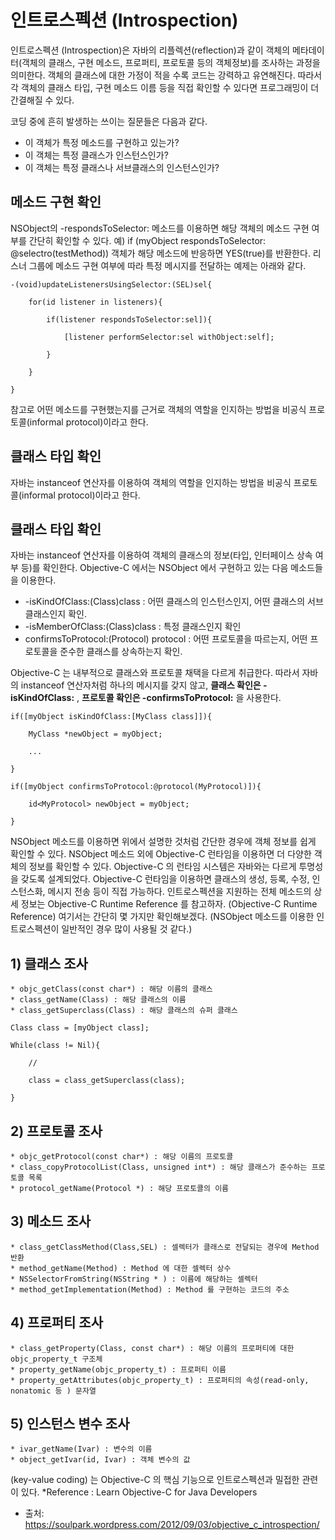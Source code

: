 # 인트로스펙션 (Introspection)
인트로스펙션 (Introspection)은 자바의 리플렉션(reflection)과 같이 객체의 메타데이터(객체의 클래스, 구현 메소드, 프로퍼티, 프로토콜 등의 객체정보)를 조사하는 과정을 의미한다.
객체의 클래스에 대한 가정이 적을 수록 코드는 강력하고 유연해진다. 따라서 각 객체의 클래스 타입, 구현 메소드 이름 등을 직접 확인할 수 있다면 프로그래밍이 더 간결해질 수 있다.

코딩 중에 흔히 발생하는 쓰이는 질문들은 다음과 같다.
* 이 객체가 특정 메소드를 구현하고 있는가?
* 이 객체는 특정 클래스가 인스턴스인가?
* 이 객체는 특정 클래스나 서브클래스의 인스턴스인가?

## 메소드 구현 확인
NSObject의 -respondsToSelector: 메소드를 이용하면 해당 객체의 메소드 구현 여부를 간단히 확인할 수 있다.
예) if (myObject respondsToSelector: @selectro(testMethod))
객체가 해당 메소드에 반응하면 YES(true)를 반환한다. 리스너 그룹에 메소드 구현 여부에 따라 특정 메시지를 전달하는 예제는 아래와 같다. 

``` objc
-(void)updateListenersUsingSelector:(SEL)sel{

    for(id listener in listeners){

        if(listener respondsToSelector:sel]){

            [listener performSelector:sel withObject:self];

        }

    }

}
```

참고로 어떤 메소드를 구현했는지를 근거로 객체의 역할을 인지하는 방법을 비공식 프로토콜(informal protocol)이라고 한다.

## 클래스 타입 확인
자바는 instanceof 연산자를 이용하여 객체의 역할을 인지하는 방법을 비공식 프로토콜(informal protocol)이라고 한다.

## 클래스 타입 확인
자바는 instanceof 연산자를 이용하여 객체의 클래스의 정보(타입, 인터페이스 상속 여부 등)를 확인한다. Objective-C 에서는 NSObject 에서 구현하고 있는 다음 메소드들을 이용한다.
* -isKindOfClass:(Class)class : 어떤 클래스의 인스턴스인지, 어떤 클래스의 서브클래스인지 확인.
* -isMemberOfClass:(Class)class : 특정 클래스인지 확인
* confirmsToProtocol:(Protocol) protocol : 어떤 프로토콜을 따르는지, 어떤 프로토콜을 준수한 클래스를 상속하는지 확인.

Objective-C 는 내부적으로 클래스와 프로토콜 채택을 다르게 취급한다. 따라서 자바의 instanceof 연산자처럼 하나의 메시지를 갖지 않고, __클래스 확인은 -isKindOfClass:__ , __프로토콜 확인은 -confirmsToProtocol:__ 을 사용한다.
	
``` objc
if([myObject isKindOfClass:[MyClass class]]){

    MyClass *newObject = myObject;

    ...

}

if([myObject confirmsToProtocol:@protocol(MyProtocol)]){

    id<MyProtocol> newObject = myObject;

}
```

NSObject  메소드를 이용하면 위에서 설명한 것처럼 간단한 경우에 객체 정보를 쉽게 확인할 수 있다. NSObject 메소드 외에 Objective-C 런타임을 이용하면 더 다양한 객체의 정보를 확인할 수 있다. 
Objective-C 의 런타임 시스템은 자바와는 다르게 투명성을 갖도록 설계되었다. Objective-C 런타임을 이용하면 클래스의 생성, 등록, 수정, 인스턴스화, 메시지 전송 등이 직접 가능하다.
인트로스펙션을 지원하는 전체 메소드의 상세 정보는 Objective-C Runtime Reference 를 참고하자. (Objective-C Runtime Reference) 여기서는 간단히 몇 가지만 확인해보겠다. (NSObject 메소드를 이용한 인트로스펙션이 일반적인 경우 많이 사용될 것 같다.)

## 1) 클래스 조사
	* objc_getClass(const char*) : 해당 이름의 클래스
	* class_getName(Class) : 해당 클래스의 이름
	* class_getSuperclass(Class) : 해당 클래스의 슈퍼 클래스

``` objc
Class class = [myObject class];

While(class != Nil){

	// 

    class = class_getSuperclass(class);

}
```

## 2) 프로토콜 조사
	* objc_getProtocol(const char*) : 해당 이름의 프로토콜
	* class_copyProtocolList(Class, unsigned int*) : 해당 클래스가 준수하는 프로토콜 목록
	* protocol_getName(Protocol *) : 해당 프로토콜의 이름

## 3) 메소드 조사
	* class_getClassMethod(Class,SEL) : 셀렉터가 클래스로 전달되는 경우에 Method 반환
	* method_getName(Method) : Method 에 대한 셀렉터 상수
	* NSSelectorFromString(NSString * ) : 이름에 해당하는 셀렉터
	* method_getImplementation(Method) : Method 를 구현하는 코드의 주소

## 4) 프로퍼티 조사
	* class_getProperty(Class, const char*) : 해당 이름의 프로퍼티에 대한 objc_property_t 구조체
	* property_getName(objc_property_t) : 프로퍼티 이름
	* property_getAttributes(objc_property_t) : 프로퍼티의 속성(read-only, nonatomic 등 ) 문자열

## 5) 인스턴스 변수 조사
	* ivar_getName(Ivar) : 변수의 이름
	* object_getIvar(id, Ivar) : 객체 변수의 값

(key-value coding) 는 Objective-C 의 핵심 기능으로 인트로스펙션과 밀접한 관련이 있다. 
*Reference : Learn Objective-C for Java Developers

* 출처: https://soulpark.wordpress.com/2012/09/03/objective_c_introspection/






